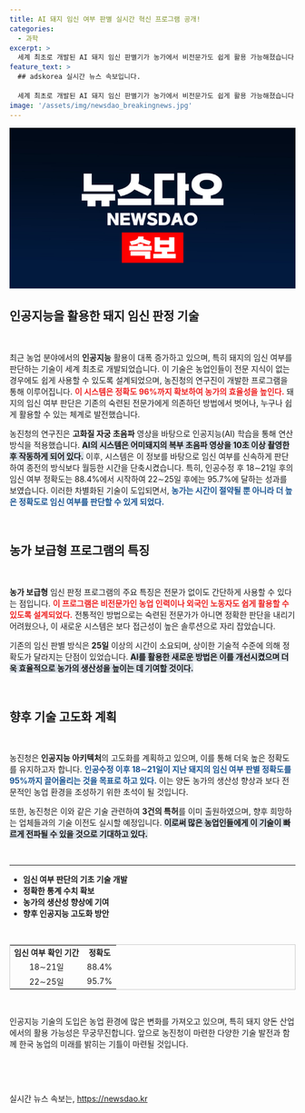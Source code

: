 ```yaml
---
title: AI 돼지 임신 여부 판별 실시간 혁신 프로그램 공개!
categories:
  - 과학
excerpt: >
  세계 최초로 개발된 AI 돼지 임신 판별기가 농가에서 비전문가도 쉽게 활용 가능해졌습니다! 정확도 96%로, 임신 여부를 10초 만에 파악할 수 있어 양돈 농가에 큰 혁신이 될 것이 기대됩니다.
feature_text: >
  ## adskorea 실시간 뉴스 속보입니다.

  세계 최초로 개발된 AI 돼지 임신 판별기가 농가에서 비전문가도 쉽게 활용 가능해졌습니다! 정확도 96%로, 임신 여부를 10초 만에 파악할 수 있어 양돈 농가에 큰 혁신이 될 것이 기대됩니다.
image: '/assets/img/newsdao_breakingnews.jpg'
---
```


<p><img src="/assets/img/newsdao_breakingnews.jpg" alt="adskorea 속보" /></p>

<h2 data-ke-size="size26">인공지능을 활용한 돼지 임신 판정 기술</h2>

<p data-ke-size="size16">&nbsp;</p>

<p data-ke-size="size16">최근 농업 분야에서의 <b>인공지능</b> 활용이 대폭 증가하고 있으며, 특히 돼지의 임신 여부를 판단하는 기술이 세계 최초로 개발되었습니다. 이 기술은 농업인들이 전문 지식이 없는 경우에도 쉽게 사용할 수 있도록 설계되었으며, 농진청의 연구진이 개발한 프로그램을 통해 이루어집니다. <b><span style="color: #ee2323;">이 시스템은 정확도 96%까지 확보하여 농가의 효율성을 높인다.</span></b> 돼지의 임신 여부 판단은 기존의 숙련된 전문가에게 의존하던 방법에서 벗어나, 누구나 쉽게 활용할 수 있는 체계로 발전했습니다. </p>

<p data-ke-size="size16">농진청의 연구진은 <b>고화질 자궁 초음파</b> 영상을 바탕으로 인공지능(AI) 학습을 통해 연산 방식을 적용했습니다. <b><span style="background-color: #21538527;">AI의 시스템은 어미돼지의 복부 초음파 영상을 10초 이상 촬영한 후 작동하게 되어 있다.</span></b> 이후, 시스템은 이 정보를 바탕으로 임신 여부를 신속하게 판단하여 종전의 방식보다 월등한 시간을 단축시켰습니다. 특히, 인공수정 후 18∼21일 후의 임신 여부 정확도는 88.4%에서 시작하여 22∼25일 후에는 95.7%에 달하는 성과를 보였습니다. 이러한 차별화된 기술이 도입되면서, <b><span style="color: #1a5490;">농가는 시간이 절약될 뿐 아니라 더 높은 정확도로 임신 여부를 판단할 수 있게 되었다.</span></b> </p>

<p data-ke-size="size16">&nbsp;</p>

<h2 data-ke-size="size26">농가 보급형 프로그램의 특징</h2>

<p data-ke-size="size16">&nbsp;</p>

<p data-ke-size="size16"><b>농가 보급형</b> 임신 판정 프로그램의 주요 특징은 전문가 없이도 간단하게 사용할 수 있다는 점입니다. <b><span style="color: #ee2323;">이 프로그램은 비전문가인 농업 인력이나 외국인 노동자도 쉽게 활용할 수 있도록 설계되었다.</span></b> 전통적인 방법으로는 숙련된 전문가가 아니면 정확한 판단을 내리기 어려웠으나, 이 새로운 시스템은 보다 접근성이 높은 솔루션으로 자리 잡았습니다. </p>

<p data-ke-size="size16">기존의 임신 판별 방식은 <b>25일</b> 이상의 시간이 소요되며, 상이한 기술적 수준에 의해 정확도가 달라지는 단점이 있었습니다. <b><span style="background-color: #21538527;">AI를 활용한 새로운 방법은 이를 개선시켰으며 더욱 효율적으로 농가의 생산성을 높이는 데 기여할 것이다.</span></b> </p>

<p data-ke-size="size16">&nbsp;</p>

<h2 data-ke-size="size26">향후 기술 고도화 계획</h2>

<p data-ke-size="size16">&nbsp;</p>

<p data-ke-size="size16">농진청은 <b>인공지능 아키텍처</b>의 고도화를 계획하고 있으며, 이를 통해 더욱 높은 정확도를 유지하고자 합니다. <b><span style="color: #1a5490;">인공수정 이후 18∼21일이 지난 돼지의 임신 여부 판별 정확도를 95%까지 끌어올리는 것을 목표로 하고 있다.</span></b> 이는 양돈 농가의 생산성 향상과 보다 전문적인 농업 환경을 조성하기 위한 초석이 될 것입니다.</p>

<p data-ke-size="size16">또한, 농진청은 이와 같은 기술 관련하여 <b>3건의 특허</b>를 이미 출원하였으며, 향후 희망하는 업체들과의 기술 이전도 실시할 예정입니다. <b><span style="background-color: #21538527;">이로써 많은 농업인들에게 이 기술이 빠르게 전파될 수 있을 것으로 기대하고 있다.</span></b> </p>

<p data-ke-size="size16">&nbsp;</p>

<hr/>

<ul>
  <li><b>임신 여부 판단의 기초 기술 개발</b></li>
  <li><b>정확한 통계 수치 확보</b></li>
  <li><b>농가의 생산성 향상에 기여</b></li>
  <li><b>향후 인공지능 고도화 방안</b></li>
</ul>

<p data-ke-size="size16">&nbsp;</p>

<table style="width: 100%; border: 1px solid #ccc;">
  <tr>
    <td style="text-align: center; height: 17px;"><b>임신 여부 확인 기간</b></td>
    <td style="text-align: center; height: 17px;"><b>정확도</b></td>
  </tr>
  <tr>
    <td style="text-align: center; height: 17px;">18∼21일</td>
    <td style="text-align: center; height: 17px;">88.4%</td>
  </tr>
  <tr>
    <td style="text-align: center; height: 17px;">22∼25일</td>
    <td style="text-align: center; height: 17px;">95.7%</td>
  </tr>
</table>

<p data-ke-size="size16">&nbsp;</p>

<p data-ke-size="size16">인공지능 기술의 도입은 농업 환경에 많은 변화를 가져오고 있으며, 특히 돼지 양돈 산업에서의 활용 가능성은 무궁무진합니다. 앞으로 농진청이 마련한 다양한 기술 발전과 함께 한국 농업의 미래를 밝히는 기틀이 마련될 것입니다.</p>

<p data-ke-size="size16">&nbsp;</p>

<p data-ke-size="size16">&nbsp;</p>
실시간 뉴스 속보는, <a href="https://newsdao.kr" rel="dofollow">https://newsdao.kr</a>


